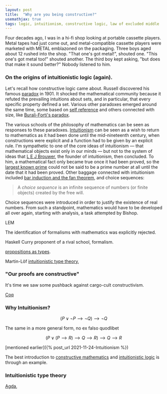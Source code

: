 ```yaml
---
layout: post
title:  "Why are you being constructive?"
usemathjax: true 
tags: logic, intuitionism, constructive logic, law of excluded middle
---
```


Four decades ago, I was in a hi-fi shop looking at portable cassette players. Metal tapes had just come out, and metal-compatible cassette players were marketed with METAL emblazoned on the packaging. Three boys aged about 12 rushed into the shop. "That one's got metal!", shouted one. "This one's got metal too!" shouted another. The third boy kept asking, "but does that make it sound better?" Nobody listened to him.

### On the origins of intuitionistic logic (again).

Let's recall how constructive logic came about. Russell discovered his famous [paradox](https://plato.stanford.edu/entries/russell-paradox/) in 1901. It shocked the mathematical community because it refuted the prevailing intuitions about sets, and in particular, that every specific property defined a set. Various other paradoxes emerged around the same time, some based on [self reference](https://www.dpmms.cam.ac.uk/~wtg10/richardsparadox.html) and others connected with size, like [Burali-Forti's paradox](https://www.oxfordreference.com/view/10.1093/oi/authority.20110803095535765).

The various schools of the philosophy of mathematics can be seen as responses to these paradoxes. [Intuitionism](https://plato.stanford.edu/entries/intuitionism/) can be seen as a wish to return to mathematics as it had been done until the mid-nineteenth century, when constructions were explicit and a function had to be given by an explicit rule.
I'm sympathetic to one of the core ideas of intuitionism — that mathematical objects exist only in our minds — but not to the system of ideas that [L E J Brouwer](https://plato.stanford.edu/entries/brouwer/), the founder of intuitionism, then concluded.
To him, a mathematical fact only became true once it had been proved, so the [largest known prime](https://en.wikipedia.org/wiki/Largest_known_prime_number) could not be said to be a prime number at all until the date that it had been proved.
Other baggage connected with intuitionism included [bar induction and the fan theorem](https://plato.stanford.edu/entries/intuitionism/#BarThe),  and choice sequences:

> A *choice sequence* is an infinite sequence of numbers (or finite objects) created by the free will. 

Choice sequences were introduced in order to justify the existence of real numbers. From such a standpoint, mathematics would have to be developed all over again, starting with analysis, a task attempted by Bishop.

LEM

 The identification of formalisms with mathematics was explicitly rejected.
 
 Haskell Curry proponent of a rival school, formalism.
 
[propositions as types](https://plato.stanford.edu/entries/type-theory-intuitionistic/#PropType).


Martin-Löf [intuitionistic type theory](https://plato.stanford.edu/entries/type-theory-intuitionistic/),


### "Our proofs are constructive"

It's time we saw some pushback against cargo-cult constructivism. 

[Coq](https://coq.inria.fr)

### Why Intuitionism?

$$ (P ∨ ¬P ⟶ ¬Q) ⟶ ¬Q $$

The same in a more general form, no ex falso quodlibet

$$ (P ∨ (P⟶R) ⟶ Q ⟶ R) ⟶ Q ⟶ R $$

[mentioned earlier]({% post_url 2021-11-24-Intuitionism %})



The best introduction to [constructive mathematics](https://plato.stanford.edu/entries/mathematics-constructive/)
 and [intuitionistic logic](https://plato.stanford.edu/entries/logic-intuitionistic/) is through an example.





### Intuitionistic type theory

[Agda](https://wiki.portal.chalmers.se/agda/pmwiki.php),







